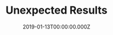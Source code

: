 ---
title: Unexpected Results
date: 2019-01-13T00:00:00.000Z
type: comic
chapter: You Meet in a Tavern
characters:
  - Horbin
  - Veronica
comic:
  rows:
    - cols:
        - panel: /assets/images/wenches-001-a.jpg
        - panel: /assets/images/wenches-001-b.jpg
        - panel: /assets/images/wenches-001-c.jpg
    - cols:
        - panel: /assets/images/wenches-001-d.jpg
        - panel: /assets/images/wenches-001-e.jpg
        - panel: /assets/images/wenches-001-f.jpg
thumbnail: /assets/images/wenches-001-thumb.jpg
og_image: /assets/images/wenches-001.jpg
---